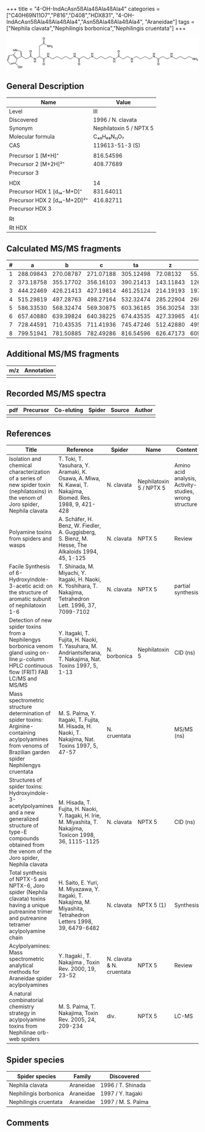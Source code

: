 +++
title = "4-OH-IndAcAsn5ßAla4ßAla4ßAla4"
categories = ["C40H69N11O7","P816","D408","HDX831",
"4-OH-IndAcAsn5ßAla4ßAla4ßAla4","Asn5ßAla4ßAla4ßAla4",
"Araneidae"]
tags = ["Nephila clavata","Nephilingis borbonica","Nephilingis cruentata"]
+++

![](/img/4-OH-IndAcAsn5bAla4bAla4bAla4.png)

## General Description

| Name                         | Value                   |
|------------------------------|-------------------------|
| Level                        | III                     |
| Discovered                   | 1996 / N. clavata       |
| Synonym                      | Nephilatoxin 5 / NPTX 5 |
| Molecular formula            | C₄₀H₆₉N₁₁O₇             |
| CAS                          | 119613-51-3 (S)         |
|                              |                         |
| Precursor 1 [M+H]⁺           | 816.54596               |
| Precursor 2 [M+2H]²⁺         | 408.77689               |
| Precursor 3                  |                         |
|                              |                         |
| HDX                          | 14                      |
| Precursor HDX 1 [d₁₄-M+D]⁺   | 831.64011               |
| Precursor HDX 2 [d₁₄-M+2D]²⁺ | 416.82711               |
| Precursor HDX 3              |                         |
|                              |                         |
| Rt                           |                         |
| Rt HDX                       |                         |

## Calculated MS/MS fragments

| # | a         | b         | c         | ta        | z         | y         | tz        |
|---|-----------|-----------|-----------|-----------|-----------|-----------|-----------|
| 1 | 288.09843 | 270.08787 | 271.07188 | 305.12498 | 72.08132  | 55.05477  | 89.10787  |
| 2 | 373.18758 | 355.17702 | 356.16103 | 390.21413 | 143.11843 | 126.09188 | 160.14498 |
| 3 | 444.22469 | 426.21413 | 427.19814 | 461.25124 | 214.19193 | 197.16538 | 231.21848 |
| 4 | 515.29819 | 497.28763 | 498.27164 | 532.32474 | 285.22904 | 268.20249 | 302.25559 |
| 5 | 586.33530 | 568.32474 | 569.30875 | 603.36185 | 356.30254 | 339.27599 | 373.32909 |
| 6 | 657.40880 | 639.39824 | 640.38225 | 674.43535 | 427.33965 | 410.31310 | 444.36620 |
| 7 | 728.44591 | 710.43535 | 711.41936 | 745.47246 | 512.42880 | 495.40225 | 529.45535 |
| 8 | 799.51941 | 781.50885 | 782.49286 | 816.54596 | 626.47173 | 609.44518 | 643.49828 |

## Additional MS/MS fragments

| m/z       | Annotation |
|-----------|------------|
|           |            |

## Recorded MS/MS spectra

| pdf | Precursor | Co-eluting | Spider | Source | Author |
|-----|-----------|------------|--------|--------|--------|
|     |           |            |        |        |        |

## References

| Title                                                                                                                                                                         | Reference                                                                                                      | Spider                    | Name                    | Content                                                | Link                                                                                                               |
|-------------------------------------------------------------------------------------------------------------------------------------------------------------------------------|----------------------------------------------------------------------------------------------------------------|---------------------------|-------------------------|--------------------------------------------------------|--------------------------------------------------------------------------------------------------------------------|
| Isolation and chemical characterization of a series of new spider toxin (nephilatoxins) in the venom of Joro spider, Nephila clavata                                          | T. Toki, T. Yasuhara, Y. Aramaki, K. Osawa, A. Miwa, N. Kawai, T. Nakajima, Biomed. Res. 1988, 9, 421-428      | N. clavata                | Nephilatoxin 5 / NPTX 5 | Amino acid analysis, Activity-studies, wrong structure | [Link](https://www.jstage.jst.go.jp/article/biomedres/9/6/9_421/_article)                                          |
| Polyamine toxins from spiders and wasps                                                                                                                                       | A. Schäfer, H. Benz, W. Fiedler, A. Guggisberg, S. Bienz, M. Hesse, The Alkaloids 1994, 45, 1-125              | N. clavata                | NPTX 5                  | Review                                                 | [Link](https://www.sciencedirect.com/science/article/pii/S009995980860276X)                                        |
| Facile Synthesis of 6-Hydroxyindole-3-acetic acid: on the structure of aromatic subunit of nephilatoxin 1-6                                                                   | T. Shinada, M. Miyachi, Y. Itagaki, H. Naoki, K. Yoshihara, T. Nakajima, Tetrahedron Lett. 1996, 37, 7099-7102 | N. clavata                | NPTX 5                  | partial synthesis                                      | [Link](https://www.sciencedirect.com/science/article/pii/0040403996015833)                                         |
| Detection of new spider toxins from a Nephilengys borbonica venom gland using on-line µ-column HPLC continuous flow (FRIT) FAB LC/MS and MS/MS                                | Y. Itagaki, T. Fujita, H. Naoki, T. Yasuhara, M. Andriantsiferana, T. Nakajima, Nat. Toxins 1997, 5, 1-13      | N. borbonica              | Nephilatoxin 5          | CID (ns)                                               | [Link](https://onlinelibrary.wiley.com/doi/abs/10.1002/%28SICI%29%281997%295%3A1%3C1%3A%3AAID-NT1%3E3.0.CO%3B2-8)  |
| Mass spectrometric structure determination of spider toxins: Arginine-containing acylpolyamines from venoms of Brazilian garden spider Nephilengys cruentata                  | M. S. Palma, Y. Itagaki, T. Fujita, M. Hisada, H. Naoki, T. Nakajima, Nat. Toxins 1997, 5, 47-57               | N. cruentata              |                         | MS/MS (ns)                                             | [Link](https://onlinelibrary.wiley.com/doi/abs/10.1002/%28SICI%29%281997%295%3A2%3C47%3A%3AAID-NT1%3E3.0.CO%3B2-X) |
| Structures of spider toxins: Hydroxyindole-3-acetylpolyamines and a new generalized structure of type-E compounds obtained from the venom of the Joro spider, Nephila clavata | M. Hisada, T. Fujita, H. Naoki, Y. Itagaki, H. Irie, M. Miyashita, T. Nakajima, Toxicon 1998, 36, 1115-1125    | N. clavata                | NPTX 5                  | CID (ns)                                               | [Link](https://www.sciencedirect.com/science/article/pii/S0041010198000865)                                        |
| Total synthesis of NPTX-5 and NPTX-6, Joro spider (Nephila clavata) toxins having a unique putreanine trimer and putreanine tetramer acylpolyamine chain                      | H. Saito, E. Yuri, M. Miyazawa, Y. Itagaki, T. Nakajima, M. Miyashita, Tetrahedron Letters 1998, 39, 6479-6482 | N. clavata                | NPTX 5 (1)              | Synthesis                                              | [Link](https://www.sciencedirect.com/science/article/pii/S0040403998013793)                                        |
| Acylpolyamines: Mass spectrometric analytical methods for Araneidae spider acylpolyamines                                                                                     | Y. Itagaki , T. Nakajima , Toxin Rev. 2000, 19, 23-52                                                          | N. clavata & N. cruentata | NPTX 5                  | Review                                                 | [Link](https://www.tandfonline.com/doi/abs/10.1081/TXR-100100314)                                                  |
| A natural combinatorial chemistry strategy in acylpolyamine toxins from Nephilinae orb-web spiders                                                                            | M. S. Palma, T. Nakajima, Toxin Rev. 2005, 24, 209-234                                                         | div.                      | NPTX 5                  | LC-MS                                                  | [Link](https://www.tandfonline.com/doi/abs/10.1081/TXR-200057857)                                                  |

## Spider species

| Spider species        | Family    | Discovered         |
|-----------------------|-----------|--------------------|
| Nephila clavata       | Araneidae | 1996 / T. Shinada  |
| Nephilingis borbonica | Araneidae | 1997 / Y. Itagaki  |
| Nephilingis cruentata | Araneidae | 1997 / M. S. Palma |

## Comments